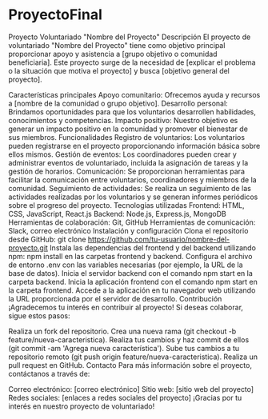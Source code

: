 # ProyectoFinal

Proyecto Voluntariado "Nombre del Proyecto"
Descripción
El proyecto de voluntariado "Nombre del Proyecto" tiene como objetivo principal proporcionar apoyo y asistencia a [grupo objetivo o comunidad beneficiaria]. Este proyecto surge de la necesidad de [explicar el problema o la situación que motiva el proyecto] y busca [objetivo general del proyecto].

Características principales
Apoyo comunitario: Ofrecemos ayuda y recursos a [nombre de la comunidad o grupo objetivo].
Desarrollo personal: Brindamos oportunidades para que los voluntarios desarrollen habilidades, conocimientos y competencias.
Impacto positivo: Nuestro objetivo es generar un impacto positivo en la comunidad y promover el bienestar de sus miembros.
Funcionalidades
Registro de voluntarios: Los voluntarios pueden registrarse en el proyecto proporcionando información básica sobre ellos mismos.
Gestión de eventos: Los coordinadores pueden crear y administrar eventos de voluntariado, incluida la asignación de tareas y la gestión de horarios.
Comunicación: Se proporcionan herramientas para facilitar la comunicación entre voluntarios, coordinadores y miembros de la comunidad.
Seguimiento de actividades: Se realiza un seguimiento de las actividades realizadas por los voluntarios y se generan informes periódicos sobre el progreso del proyecto.
Tecnologías utilizadas
Frontend: HTML, CSS, JavaScript, React.js
Backend: Node.js, Express.js, MongoDB
Herramientas de colaboración: Git, GitHub
Herramientas de comunicación: Slack, correo electrónico
Instalación y configuración
Clona el repositorio desde GitHub: git clone https://github.com/tu-usuario/nombre-del-proyecto.git
Instala las dependencias del frontend y del backend utilizando npm: npm install en las carpetas frontend y backend.
Configura el archivo de entorno .env con las variables necesarias (por ejemplo, la URL de la base de datos).
Inicia el servidor backend con el comando npm start en la carpeta backend.
Inicia la aplicación frontend con el comando npm start en la carpeta frontend.
Accede a la aplicación en tu navegador web utilizando la URL proporcionada por el servidor de desarrollo.
Contribución
¡Agradecemos tu interés en contribuir al proyecto! Si deseas colaborar, sigue estos pasos:

Realiza un fork del repositorio.
Crea una nueva rama (git checkout -b feature/nueva-caracteristica).
Realiza tus cambios y haz commit de ellos (git commit -am 'Agrega nueva característica').
Sube tus cambios a tu repositorio remoto (git push origin feature/nueva-caracteristica).
Realiza un pull request en GitHub.
Contacto
Para más información sobre el proyecto, contáctanos a través de:

Correo electrónico: [correo electrónico]
Sitio web: [sitio web del proyecto]
Redes sociales: [enlaces a redes sociales del proyecto]
¡Gracias por tu interés en nuestro proyecto de voluntariado!